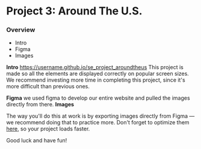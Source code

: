 # Project 3: Around The U.S.

### Overview

- Intro
- Figma
- Images

**Intro**
https://username.github.io/se_project_aroundtheus
This project is made so all the elements are displayed correctly on popular screen sizes. We recommend investing more time in completing this project, since it's more difficult than previous ones.

**Figma**
we used figma to develop our entire website and pulled the images directly from there.
**Images**

The way you'll do this at work is by exporting images directly from Figma — we recommend doing that to practice more. Don't forget to optimize them [here](https://tinypng.com/), so your project loads faster.

Good luck and have fun!
